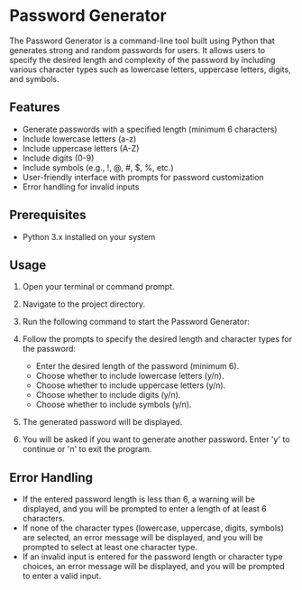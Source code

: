 # Password Generator

The Password Generator is a command-line tool built using Python that generates strong and random passwords for users. It allows users to specify the desired length and complexity of the password by including various character types such as lowercase letters, uppercase letters, digits, and symbols.

## Features

- Generate passwords with a specified length (minimum 6 characters)
- Include lowercase letters (a-z)
- Include uppercase letters (A-Z)
- Include digits (0-9)
- Include symbols (e.g., !, @, #, $, %, etc.)
- User-friendly interface with prompts for password customization
- Error handling for invalid inputs

## Prerequisites

- Python 3.x installed on your system

## Usage

1. Open your terminal or command prompt.
2. Navigate to the project directory.
3. Run the following command to start the Password Generator:
4. Follow the prompts to specify the desired length and character types for the password:
   - Enter the desired length of the password (minimum 6).
   - Choose whether to include lowercase letters (y/n).
   - Choose whether to include uppercase letters (y/n).
   - Choose whether to include digits (y/n).
   - Choose whether to include symbols (y/n).

5. The generated password will be displayed.
6. You will be asked if you want to generate another password. Enter 'y' to continue or 'n' to exit the program.

## Error Handling

- If the entered password length is less than 6, a warning will be displayed, and you will be prompted to enter a length of at least 6 characters.
- If none of the character types (lowercase, uppercase, digits, symbols) are selected, an error message will be displayed, and you will be prompted to select at least one character type.
- If an invalid input is entered for the password length or character type choices, an error message will be displayed, and you will be prompted to enter a valid input.
